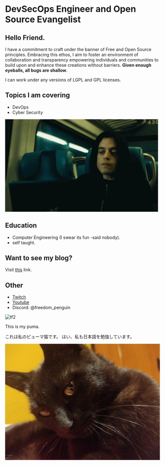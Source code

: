 # DevSecOps Engineer and Open Source Evangelist

## Hello Friend.

I have a commitment to craft under the banner of Free and Open Source principles.
Embracing this ethos, I aim to foster an environment of collaboration and transparency 
empowering individuals and communities to build upon and enhance these creations without barriers.
**Given enough eyeballs, all bugs are shallow**. <br />

I can work under any versions of LGPL and GPL licenses.

## Topics I am covering

* DevOps
* Cyber Security

![Elliot](./assets/mrrobot.gif)

## Education

* Computer Engineering (I swear its fun -said nobody).
* self taught.

## Want to see my blog?

Visit [this](http://mario-pz.github.io/blog) link.

## Other
* [Twitch](https://www.twitch.tv/donavanstream)
* [Youtube](https://www.youtube.com/channel/UCV1O5JALSEN4RxBfkVHnEVA)
* Discord: @freedom_penguin

![tf2](./assets/tf2.gif)

This is my puma.

これは私のピューマ猫です。
はい、私も日本語を勉強しています。

![Puma](./assets/puma.jpg)
